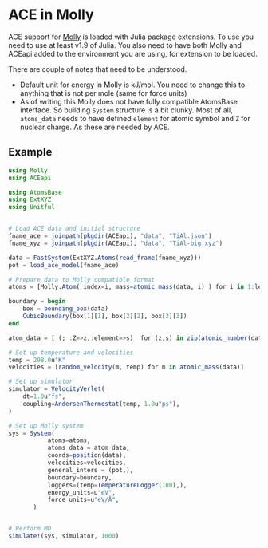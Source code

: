 # ACE in Molly

ACE support for [Molly](https://github.com/JuliaMolSim/Molly.jl) is loaded with Julia package extensions.
To use you need to use at least v1.9 of Julia. You also need to have both Molly and ACEapi added to the environment you are using, for extension to be loaded.

There are couple of notes that need to be understood.

- Default unit for energy in Molly is kJ/mol. You need to change this to anything that is not per mole (same for force units)
- As of writing this Molly does not have fully compatible AtomsBase interface. So building `System` structure is a bit clunky. Most of all, `atoms_data` needs to have defined `element` for atomic symbol and `Z` for nuclear charge. As these are needed by ACE.

## Example

```julia
using Molly
using ACEapi

using AtomsBase
using ExtXYZ
using Unitful


# Load ACE data and initial structure
fname_ace = joinpath(pkgdir(ACEapi), "data", "TiAl.json")
fname_xyz = joinpath(pkgdir(ACEapi), "data", "TiAl-big.xyz")

data = FastSystem(ExtXYZ.Atoms(read_frame(fname_xyz)))
pot = load_ace_model(fname_ace)

# Prepare data to Molly compatible format
atoms = [Molly.Atom( index=i, mass=atomic_mass(data, i) ) for i in 1:length(data) ]

boundary = begin
    box = bounding_box(data)
    CubicBoundary(box[1][1], box[2][2], box[3][3])
end

atom_data = [ (; :Z=>z,:element=>s)  for (z,s) in zip(atomic_number(data), atomic_symbol(data))  ]

# Set up temperature and velocities
temp = 298.0u"K"
velocities = [random_velocity(m, temp) for m in atomic_mass(data)]

# Set up simulator
simulator = VelocityVerlet(
    dt=1.0u"fs",
    coupling=AndersenThermostat(temp, 1.0u"ps"),
)

# Set up Molly system
sys = System(
           atoms=atoms,
           atoms_data = atom_data,
           coords=position(data),
           velocities=velocities,
           general_inters = (pot,),
           boundary=boundary,
           loggers=(temp=TemperatureLogger(100),),
           energy_units=u"eV",
           force_units=u"eV/Å",
       )


# Perform MD
simulate!(sys, simulator, 1000)
```
